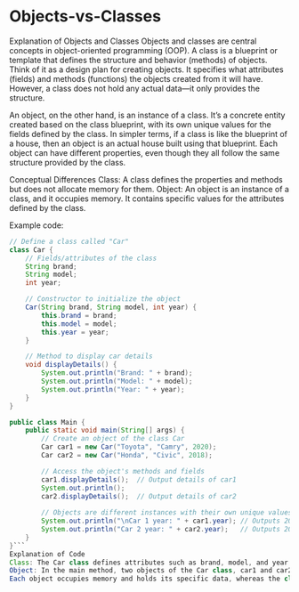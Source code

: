 # Objects-vs-Classes

Explanation of Objects and Classes
Objects and classes are central concepts in object-oriented programming (OOP). A class is a blueprint or template that defines the structure and behavior (methods) of objects. Think of it as a design plan for creating objects. It specifies what attributes (fields) and methods (functions) the objects created from it will have. However, a class does not hold any actual data—it only provides the structure.

An object, on the other hand, is an instance of a class. It’s a concrete entity created based on the class blueprint, with its own unique values for the fields defined by the class. In simpler terms, if a class is like the blueprint of a house, then an object is an actual house built using that blueprint. Each object can have different properties, even though they all follow the same structure provided by the class.

Conceptual Differences
Class: A class defines the properties and methods but does not allocate memory for them.
Object: An object is an instance of a class, and it occupies memory. It contains specific values for the attributes defined by the class.

Example code:
```java
// Define a class called "Car"
class Car {
    // Fields/attributes of the class
    String brand;
    String model;
    int year;

    // Constructor to initialize the object
    Car(String brand, String model, int year) {
        this.brand = brand;
        this.model = model;
        this.year = year;
    }

    // Method to display car details
    void displayDetails() {
        System.out.println("Brand: " + brand);
        System.out.println("Model: " + model);
        System.out.println("Year: " + year);
    }
}

public class Main {
    public static void main(String[] args) {
        // Create an object of the class Car
        Car car1 = new Car("Toyota", "Camry", 2020);
        Car car2 = new Car("Honda", "Civic", 2018);

        // Access the object's methods and fields
        car1.displayDetails();  // Output details of car1
        System.out.println();
        car2.displayDetails();  // Output details of car2
        
        // Objects are different instances with their own unique values
        System.out.println("\nCar 1 year: " + car1.year); // Outputs 2020
        System.out.println("Car 2 year: " + car2.year);   // Outputs 2018
    }
}```
Explanation of Code
Class: The Car class defines attributes such as brand, model, and year. It also contains a constructor to initialize these values when creating an object and a method to display the car’s details.
Object: In the main method, two objects of the Car class, car1 and car2, are created. Both are separate instances with their own attribute values.
Each object occupies memory and holds its specific data, whereas the class is just a blueprint.
